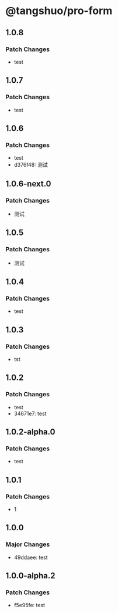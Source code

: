 # @tangshuo/pro-form

## 1.0.8

### Patch Changes

- test

## 1.0.7

### Patch Changes

- test

## 1.0.6

### Patch Changes

- test
- d376f48: 测试

## 1.0.6-next.0

### Patch Changes

- 测试

## 1.0.5

### Patch Changes

- 测试

## 1.0.4

### Patch Changes

- test

## 1.0.3

### Patch Changes

- tst

## 1.0.2

### Patch Changes

- test
- 34671e7: test

## 1.0.2-alpha.0

### Patch Changes

- test

## 1.0.1

### Patch Changes

- 1

## 1.0.0

### Major Changes

- 49ddaee: test

## 1.0.0-alpha.2

### Patch Changes

- f5e95fe: test
